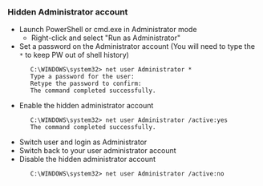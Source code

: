 ### Hidden Administrator account
* Launch PowerShell or cmd.exe in Administrator mode
  * Right-click and select "Run as Administrator"
* Set a password on the Administrator account
  (You will need to type the `*` to keep PW out of shell history)
  ```
     C:\WINDOWS\system32> net user Administrator *
     Type a password for the user:
     Retype the password to confirm:
     The command completed successfully.
  ```
* Enable the hidden administrator account
  ```
     C:\WINDOWS\system32> net user Administrator /active:yes
     The command completed successfully.
  ```
* Switch user and login as Administrator
* Switch back to your user administrator account
* Disable the hidden administrator account
  ```
     C:\WINDOWS\system32> net user Administrator /active:no
  ```
